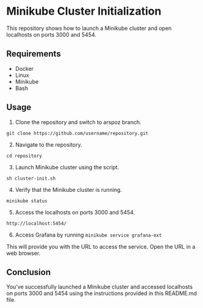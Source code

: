 # Minikube Cluster Initialization

This repository shows how to launch a Minikube cluster and open localhosts on ports 3000 and 5454.

## Requirements

- Docker
- Linux
- Minikube
- Bash

## Usage

1. Clone the repository and switch to arspoz branch.

`git clone https://github.com/username/repository.git`


2. Navigate to the repository.

`cd repository`


3. Launch Minikube cluster using the script.

`sh cluster-init.sh`


4. Verify that the Minikube cluster is running.

`minikube status`


5. Access the localhosts on ports 3000 and 5454.

`http://localhost:5454/`

6. Access Grafana by running 
`minikube service grafana-ext`


This will provide you with the URL to access the service. Open the URL in a web browser.

## Conclusion

You've successfully launched a Minikube cluster and accessed localhosts on ports 3000 and 5454 using the instructions provided in this README.md file.
